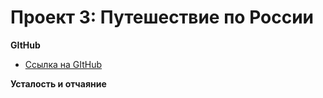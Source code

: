 # Проект 3: Путешествие по России

**GItHub**

* [Ссылка на GItHub](https://github.com/jiojimosen/russian-travel)

**Усталость и отчаяние**
